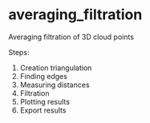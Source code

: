 # averaging_filtration
Averaging filtration of 3D cloud points

Steps:
  1. Creation triangulation
  2. Finding edges
  3. Measuring distances
  4. Filtration
  5. Plotting results
  6. Export results
